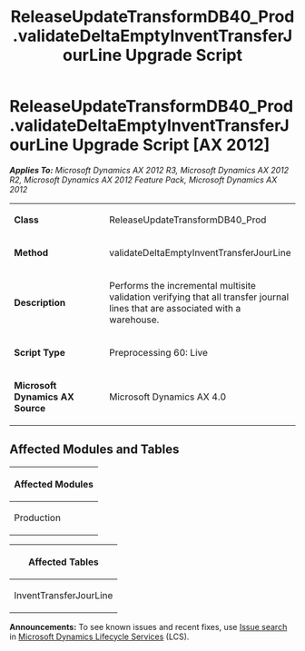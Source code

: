 ﻿---
title: ReleaseUpdateTransformDB40_Prod.validateDeltaEmptyInventTransferJourLine Upgrade Script
TOCTitle: ReleaseUpdateTransformDB40_Prod.validateDeltaEmptyInventTransferJourLine Upgrade Script
ms:assetid: edfd114b-38da-b74b-88c2-168d72e9fdf4
ms:mtpsurl: https://msdn.microsoft.com/en-us/library/JJ719980(v=AX.60)
ms:contentKeyID: 49712052
ms.date: 05/18/2015
mtps_version: v=AX.60
---

# ReleaseUpdateTransformDB40\_Prod.validateDeltaEmptyInventTransferJourLine Upgrade Script [AX 2012]


_**Applies To:** Microsoft Dynamics AX 2012 R3, Microsoft Dynamics AX 2012 R2, Microsoft Dynamics AX 2012 Feature Pack, Microsoft Dynamics AX 2012_

<table>
<colgroup>
<col style="width: 50%" />
<col style="width: 50%" />
</colgroup>
<tbody>
<tr class="odd">
<td><p><strong>Class</strong></p></td>
<td><p>ReleaseUpdateTransformDB40_Prod</p></td>
</tr>
<tr class="even">
<td><p><strong>Method</strong></p></td>
<td><p>validateDeltaEmptyInventTransferJourLine</p></td>
</tr>
<tr class="odd">
<td><p><strong>Description</strong></p></td>
<td><p>Performs the incremental multisite validation verifying that all transfer journal lines that are associated with a warehouse.</p></td>
</tr>
<tr class="even">
<td><p><strong>Script Type</strong></p></td>
<td><p>Preprocessing 60: Live</p></td>
</tr>
<tr class="odd">
<td><p><strong>Microsoft Dynamics AX Source</strong></p></td>
<td><p>Microsoft Dynamics AX 4.0</p></td>
</tr>
</tbody>
</table>


## Affected Modules and Tables

<table>
<colgroup>
<col style="width: 100%" />
</colgroup>
<thead>
<tr class="header">
<th><p>Affected Modules</p></th>
</tr>
</thead>
<tbody>
<tr class="odd">
<td><p>Production</p></td>
</tr>
</tbody>
</table>


<table>
<colgroup>
<col style="width: 100%" />
</colgroup>
<thead>
<tr class="header">
<th><p>Affected Tables</p></th>
</tr>
</thead>
<tbody>
<tr class="odd">
<td><p>InventTransferJourLine</p></td>
</tr>
</tbody>
</table>

  
**Announcements:** To see known issues and recent fixes, use [Issue search](http://go.microsoft.com/fwlink/?linkid=389258) in [Microsoft Dynamics Lifecycle Services](http://go.microsoft.com/fwlink/?linkid=306505) (LCS).

